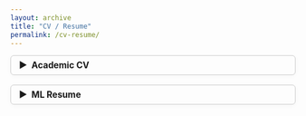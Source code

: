 ```yaml
---
layout: archive
title: "CV / Resume"
permalink: /cv-resume/
---
```


<style>
details {
  border: 1px solid #ccc;
  border-radius: 6px;
  margin-bottom: 1.2em;
  background: var(--global-bg-color); /* Use site background */
  color: var(--global-text-color);    /* Use site text color */
  box-shadow: 0 2px 8px rgba(0,0,0,0.03);
  padding: 0.5em 1em;
  transition: box-shadow 0.2s;
}
details[open] {
  box-shadow: 0 4px 16px rgba(0,0,0,0.07);
}
summary {
  cursor: pointer;
  font-size: 1.1em;
  font-weight: bold;
  outline: none;
  display: flex;
  align-items: center;
}
summary::-webkit-details-marker {
  display: none;
}
.summary-arrow {
  display: inline-block;
  margin-right: 0.5em;
  transition: transform 0.2s;
}
details[open] .summary-arrow {
  transform: rotate(90deg);
}
</style>


<details>
  <summary><span class="summary-arrow">&#9654;</span> Academic CV</summary>
  <!-- <a href="/files/academic_cv.pdf" target="_blank">View Academic CV (PDF)</a> -->
  <iframe src="/files/academic_cv.pdf" width="100%" height="700"></iframe>
</details>

<details>
  <summary><span class="summary-arrow">&#9654;</span> ML Resume</summary>
  <!-- <a href="/files/ml_resume.pdf" target="_blank">View ML Resume (PDF)</a> -->
  <iframe src="/files/ml_resume.pdf" width="100%" height="700"></iframe>
</details>